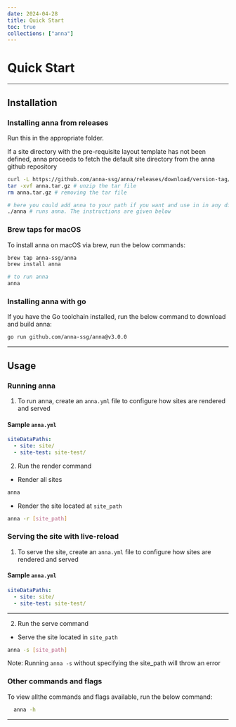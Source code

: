 ```yaml
---
date: 2024-04-28
title: Quick Start
toc: true
collections: ["anna"]
---
```


# Quick Start

---

## Installation

### Installing anna from releases

Run this in the appropriate folder.

If a site directory with the pre-requisite layout template has not been defined, anna proceeds to fetch the default site directory from the anna github repository

```sh
curl -L https://github.com/anna-ssg/anna/releases/download/version-tag/releases-name.tar.gz > anna.tar.gz
tar -xvf anna.tar.gz # unzip the tar file
rm anna.tar.gz # removing the tar file

# here you could add anna to your path if you want and use in in any directory
./anna # runs anna. The instructions are given below
```

### Brew taps for macOS

To install anna on macOS via brew, run the below commands:

```sh
brew tap anna-ssg/anna
brew install anna

# to run anna
anna
```

### Installing anna with go

If you have the Go toolchain installed, run the below command to download and build anna:

```sh
go run github.com/anna-ssg/anna@v3.0.0
```

---

## Usage

### Running anna

1. To run anna, create an `anna.yml` file to configure how sites are rendered and served

#### Sample `anna.yml`

```yml
siteDataPaths:
  - site: site/
  - site-test: site-test/
```

2. Run the render command

- Render all sites

```sh
anna
```

- Render the site located at `site_path`

```sh
anna -r [site_path]
```

### Serving the site with live-reload

1. To serve the site, create an `anna.yml` file to configure how sites are rendered and served

#### Sample `anna.yml`

```yml
siteDataPaths:
  - site: site/
  - site-test: site-test/
```

---

2. Run the serve command

- Serve the site located in `site_path`

```sh
anna -s [site_path]
```

Note: Running `anna -s` without specifying the site_path will throw an error

### Other commands and flags

To view allthe commands and flags available, run the below command:

```sh
  anna -h
```

---
